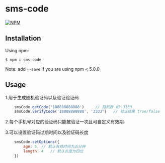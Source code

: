 # sms-code

[![NPM](https://nodei.co/npm/sms-code.png?downloads=true&downloadRank=true&stars=false)](https://nodei.co/npm/sms-code/)

## Installation
Using npm:
```shell
$ npm i sms-code
```
Note: add `--save` if you are using npm < 5.0.0

## Usage
1.用于生成随机验证码以及验证验证码

```javascript
    smsCode.getCode('188888888888')     // 随机数 如：3333
    smsCode.verifyCode('18888888888', '3333')   // 验证结果 true/false
```

2.每个手机号对应的验证码只能被验证一次且可自定义有效期

3.可以设置验证码过期时间以及验证码长度

```javascript
    smsCode.setOptions({
        age: 5, // 默认有效时间为五分钟
        length: 4   // 默认长度为四位
    })
```
